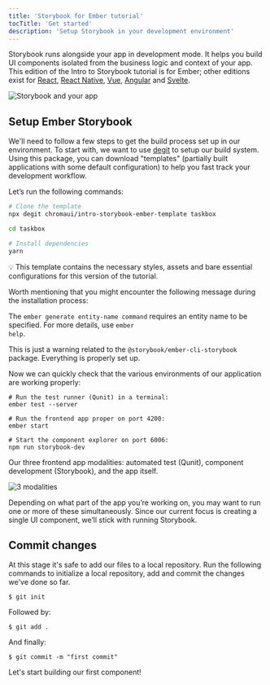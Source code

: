 ```yaml
---
title: 'Storybook for Ember tutorial'
tocTitle: 'Get started'
description: 'Setup Storybook in your development environment'
---
```


Storybook runs alongside your app in development mode. It helps you build UI components isolated from the business logic and context of your app. This edition of the Intro to Storybook tutorial is for Ember; other editions exist for [React](/intro-to-storybook/react/en/get-started), [React Native](/intro-to-storybook/react-native/en/get-started), [Vue](/intro-to-storybook/vue/en/get-started), [Angular](/intro-to-storybook/angular/en/get-started) and [Svelte](/intro-to-storybook/svelte/en/get-started).

![Storybook and your app](/intro-to-storybook/storybook-relationship.jpg)

## Setup Ember Storybook

We'll need to follow a few steps to get the build process set up in our environment. To start with, we want to use [degit](https://github.com/Rich-Harris/degit) to setup our build system. Using this package, you can download "templates" (partially built applications with some default configuration) to help you fast track your development workflow.

Let’s run the following commands:

```bash
# Clone the template
npx degit chromaui/intro-storybook-ember-template taskbox

cd taskbox

# Install dependencies
yarn
```

<div class="aside">
💡 This template contains the necessary styles, assets and bare essential configurations for this version of the tutorial.

Worth mentioning that you might encounter the following message during the installation process:

The <code>ember generate entity-name command</code> requires an entity name to be specified. For more details, use <code>ember help</code>.

This is just a warning related to the <code>@storybook/ember-cli-storybook</code> package. Everything is properly set up.

</div>

Now we can quickly check that the various environments of our application are working properly:

```shell
# Run the test runner (Qunit) in a terminal:
ember test --server

# Run the frontend app proper on port 4200:
ember start

# Start the component explorer on port 6006:
npm run storybook-dev

```

Our three frontend app modalities: automated test (Qunit), component development (Storybook), and the app itself.

![3 modalities](/intro-to-storybook/app-three-modalities-ember.png)

Depending on what part of the app you’re working on, you may want to run one or more of these simultaneously. Since our current focus is creating a single UI component, we’ll stick with running Storybook.

## Commit changes

At this stage it's safe to add our files to a local repository. Run the following commands to initialize a local repository, add and commit the changes we've done so far.

```shell
$ git init
```

Followed by:

```shell
$ git add .
```

And finally:

```shell
$ git commit -m "first commit"
```

Let's start building our first component!
